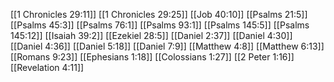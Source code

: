 [[1 Chronicles 29:11]]
[[1 Chronicles 29:25]]
[[Job 40:10]]
[[Psalms 21:5]]
[[Psalms 45:3]]
[[Psalms 76:1]]
[[Psalms 93:1]]
[[Psalms 145:5]]
[[Psalms 145:12]]
[[Isaiah 39:2]]
[[Ezekiel 28:5]]
[[Daniel 2:37]]
[[Daniel 4:30]]
[[Daniel 4:36]]
[[Daniel 5:18]]
[[Daniel 7:9]]
[[Matthew 4:8]]
[[Matthew 6:13]]
[[Romans 9:23]]
[[Ephesians 1:18]]
[[Colossians 1:27]]
[[2 Peter 1:16]]
[[Revelation 4:11]]
